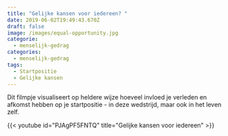 ```yaml
---
title: "Gelijke kansen voor iedereen? "
date: 2019-06-02T19:49:43.670Z
draft: false
image: /images/equal-opportunity.jpg
categorie:
  - menselijk-gedrag
categories:
  - menselijk-gedrag
tags:
  - Startpositie
  - Gelijke kansen
---
```

Dit filmpje visualiseert op heldere wijze hoeveel invloed je verleden en afkomst hebben op je startpositie - in deze wedstrijd, maar ook in het leven zelf.

{{< youtube id="PJAgPF5FNTQ" title="Gelijke kansen voor iedereen" >}}